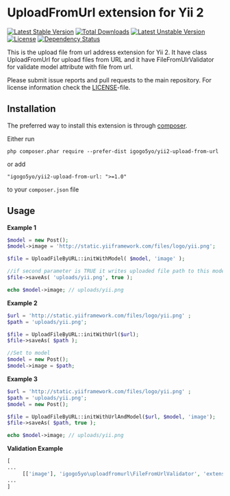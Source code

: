 UploadFromUrl extension for Yii 2
=====================================
[![Latest Stable Version](https://poser.pugx.org/igogo5yo/yii2-upload-from-url/v/stable)](https://packagist.org/packages/igogo5yo/yii2-upload-from-url) [![Total Downloads](https://poser.pugx.org/igogo5yo/yii2-upload-from-url/downloads)](https://packagist.org/packages/igogo5yo/yii2-upload-from-url) [![Latest Unstable Version](https://poser.pugx.org/igogo5yo/yii2-upload-from-url/v/unstable)](https://packagist.org/packages/igogo5yo/yii2-upload-from-url) [![License](https://poser.pugx.org/igogo5yo/yii2-upload-from-url/license)](https://packagist.org/packages/igogo5yo/yii2-upload-from-url) [![Dependency Status](https://www.versioneye.com/user/projects/550c2c20a80b5fc12d000271/badge.svg?style=flat)](https://www.versioneye.com/user/projects/550c2c20a80b5fc12d000271)

This is the upload file from url address extension for Yii 2. It have class UploadFromUrl for upload files from URL and it have FileFromUlrValidator for validate model attribute with file from url.

Please submit issue reports and pull requests to the main repository.
For license information check the [LICENSE](LICENSE.md)-file.

Installation
------------

The preferred way to install this extension is through [composer](http://getcomposer.org/download/).

Either run

```
php composer.phar require --prefer-dist igogo5yo/yii2-upload-from-url
```

or add

```
"igogo5yo/yii2-upload-from-url: ">=1.0"
```

to your `composer.json` file


Usage
----

**Example 1**
```php
$model = new Post();
$model->image = 'http://static.yiiframework.com/files/logo/yii.png';

$file = UploadFileByURL::initWithModel( $model, 'image' );

//if second parameter is TRUE it writes uploaded file path to this model property 
$file->saveAs( 'uploads/yii.png', true );   

echo $model->image; // uploads/yii.png
```


**Example 2**
```php
$url = 'http://static.yiiframework.com/files/logo/yii.png' ;
$path = 'uploads/yii.png';

$file = UploadFileByURL::initWithUrl($url);
$file->saveAs( $path );   

//Set to model
$model = new Post();
$model->image = $path;
```


**Example 3**
```php
$url = 'http://static.yiiframework.com/files/logo/yii.png' ;
$path = 'uploads/yii.png';
$model = new Post();

$file = UploadFileByURL::initWithUrlAndModel($url, $model, 'image');
$file->saveAs( $path, true );   

echo $model->image; // uploads/yii.png
```

**Validation Example**
```php
[
...
     [['image'], 'igogo5yo\uploadfromurl\FileFromUrlValidator', 'extensions' => 'csv', 'mimeTypes' => 'text/plain'],
...
]
```

